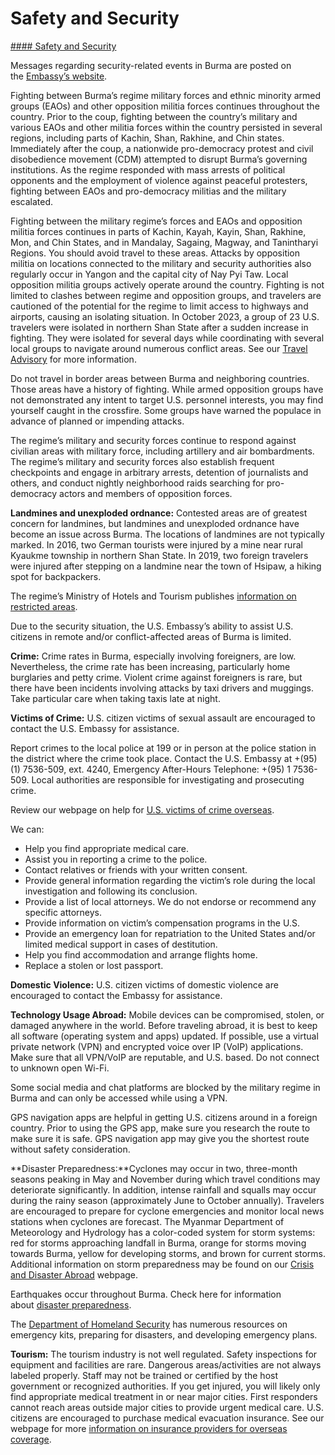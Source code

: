 # Safety and Security

[#### Safety and Security](javascript:void(0); "Safety and Security")

Messages regarding security-related events in Burma are posted on the [Embassy’s website](https://mm.usembassy.gov/category/alert/).

Fighting between Burma’s regime military forces and ethnic minority armed groups (EAOs) and other opposition militia forces continues throughout the country. Prior to the coup, fighting between the country’s military and various EAOs and other militia forces within the country persisted in several regions, including parts of Kachin, Shan, Rakhine, and Chin states. Immediately after the coup, a nationwide pro-democracy protest and civil disobedience movement (CDM) attempted to disrupt Burma’s governing institutions. As the regime responded with mass arrests of political opponents and the employment of violence against peaceful protesters, fighting between EAOs and pro-democracy militias and the military escalated.

Fighting between the military regime’s forces and EAOs and opposition militia forces continues in parts of Kachin, Kayah, Kayin, Shan, Rakhine, Mon, and Chin States, and in Mandalay, Sagaing, Magway, and Tanintharyi Regions. You should avoid travel to these areas. Attacks by opposition militia on locations connected to the military and security authorities also regularly occur in Yangon and the capital city of Nay Pyi Taw. Local opposition militia groups actively operate around the country. Fighting is not limited to clashes between regime and opposition groups, and travelers are cautioned of the potential for the regime to limit access to highways and airports, causing an isolating situation. In October 2023, a group of 23 U.S. travelers were isolated in northern Shan State after a sudden increase in fighting. They were isolated for several days while coordinating with several local groups to navigate around numerous conflict areas. See our [Travel Advisory](https://travel.state.gov/content/travel/en/international-travel/International-Travel-Country-Information-Pages/Burma.html) for more information.

Do not travel in border areas between Burma and neighboring countries.  Those areas have a history of fighting. While armed opposition groups have not demonstrated any intent to target U.S. personnel interests, you may find yourself caught in the crossfire. Some groups have warned the populace in advance of planned or impending attacks.

The regime’s military and security forces continue to respond against civilian areas with military force, including artillery and air bombardments. The regime’s military and security forces also establish frequent checkpoints and engage in arbitrary arrests, detention of journalists and others, and conduct nightly neighborhood raids searching for pro-democracy actors and members of opposition forces.

**Landmines and unexploded ordnance:** Contested areas are of greatest concern for landmines, but landmines and unexploded ordnance have become an issue across Burma. The locations of landmines are not typically marked. In 2016, two German tourists were injured by a mine near rural Kyaukme township in northern Shan State. In 2019, two foreign travelers were injured after stepping on a landmine near the town of Hsipaw, a hiking spot for backpackers.

The regime’s Ministry of Hotels and Tourism publishes [information on restricted areas](http://tourism.gov.mm/information/permitted-area/).

Due to the security situation, the U.S. Embassy’s ability to assist U.S. citizens in remote and/or conflict-affected areas of Burma is limited.

**Crime:** Crime rates in Burma, especially involving foreigners, are low. Nevertheless, the crime rate has been increasing, particularly home burglaries and petty crime. Violent crime against foreigners is rare, but there have been incidents involving attacks by taxi drivers and muggings. Take particular care when taking taxis late at night.

**Victims of Crime:** U.S. citizen victims of sexual assault are encouraged to contact the U.S. Embassy for assistance.

Report crimes to the local police at 199 or in person at the police station in the district where the crime took place. Contact the U.S. Embassy at +(95) (1) 7536-509, ext. 4240, Emergency After-Hours Telephone: +(95) 1 7536-509. Local authorities are responsible for investigating and prosecuting crime.

Review our webpage on help for [U.S. victims of crime overseas](https://travel.state.gov/content/travel/en/international-travel/emergencies/crime.html).

We can:

* Help you find appropriate medical care.
* Assist you in reporting a crime to the police.
* Contact relatives or friends with your written consent.
* Provide general information regarding the victim’s role during the local investigation and following its conclusion.
* Provide a list of local attorneys. We do not endorse or recommend any specific attorneys.
* Provide information on victim’s compensation programs in the U.S.
* Provide an emergency loan for repatriation to the United States and/or limited medical support in cases of destitution.
* Help you find accommodation and arrange flights home.
* Replace a stolen or lost passport.

**Domestic Violence:** U.S. citizen victims of domestic violence are encouraged to contact the Embassy for assistance.

**Technology Usage Abroad:** Mobile devices can be compromised, stolen, or damaged anywhere in the world. Before traveling abroad, it is best to keep all software (operating system and apps) updated. If possible, use a virtual private network (VPN) and encrypted voice over IP (VoIP) applications. Make sure that all VPN/VoIP are reputable, and U.S. based. Do not connect to unknown open Wi-Fi.

Some social media and chat platforms are blocked by the military regime in Burma and can only be accessed while using a VPN.

GPS navigation apps are helpful in getting U.S. citizens around in a foreign country. Prior to using the GPS app, make sure you research the route to make sure it is safe. GPS navigation app may give you the shortest route without safety consideration.

**Disaster Preparedness:**Cyclones may occur in two, three-month seasons peaking in May and November during which travel conditions may deteriorate significantly. In addition, intense rainfall and squalls may occur during the rainy season (approximately June to October annually). Travelers are encouraged to prepare for cyclone emergencies and monitor local news stations when cyclones are forecast. The Myanmar Department of Meteorology and Hydrology has a color-coded system for storm systems: red for storms approaching landfall in Burma, orange for storms moving towards Burma, yellow for developing storms, and brown for current storms. Additional information on storm preparedness may be found on our [Crisis and Disaster Abroad](https://travel.state.gov/content/travel/en/international-travel/before-you-go/crisis_and_disaster_abroad_be_ready.html) webpage.

Earthquakes occur throughout Burma. Check here for information about [disaster preparedness](https://travel.state.gov/content/travel/en/international-travel/before-you-go/crisis_and_disaster_abroad_be_ready.html).

The [Department of Homeland Security](https://www.ready.gov/) has numerous resources on emergency kits, preparing for disasters, and developing emergency plans.

**Tourism:** The tourism industry is not well regulated. Safety inspections for equipment and facilities are rare. Dangerous areas/activities are not always labeled properly. Staff may not be trained or certified by the host government or recognized authorities. If you get injured, you will likely only find appropriate medical treatment in or near major cities. First responders cannot reach areas outside major cities to provide urgent medical care. U.S. citizens are encouraged to purchase medical evacuation insurance. See our webpage for more [information on insurance providers for overseas coverage](https://travel.state.gov/content/travel/en/international-travel/before-you-go/your-health-abroad/Insurance_Coverage_Overseas.html).